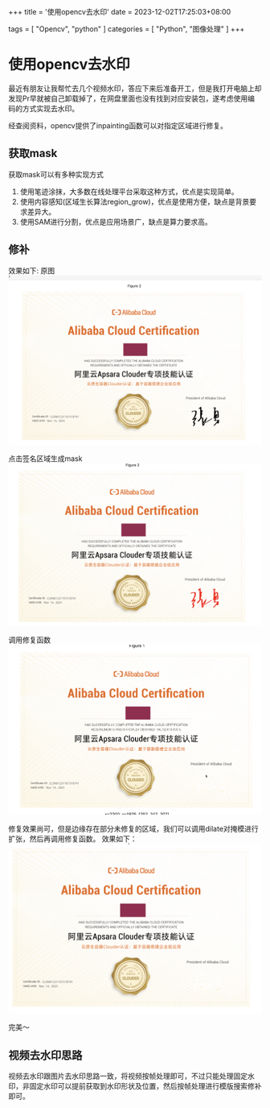 +++
title = '使用opencv去水印'
date = 2023-12-02T17:25:03+08:00

tags = [
  "Opencv",
  "python"
]
categories = [
  "Python",
  "图像处理"
]
+++

# 使用opencv去水印
最近有朋友让我帮忙去几个视频水印，答应下来后准备开工，但是我打开电脑上却发现Pr早就被自己卸载掉了，在网盘里面也没有找到对应安装包，遂考虑使用编码的方式实现去水印。

经查阅资料，opencv提供了inpainting函数可以对指定区域进行修复。

## 获取mask

获取mask可以有多种实现方式

1. 使用笔迹涂抹，大多数在线处理平台采取这种方式，优点是实现简单。
2. 使用内容感知(区域生长算法region_grow)，优点是使用方便，缺点是背景要求差异大。
3. 使用SAM进行分割，优点是应用场景广，缺点是算力要求高。


## 修补


效果如下:
原图
![原图](image.png)

点击签名区域生成mask
![点击指定区域后](image-1.png)

调用修复函数
![修补指定区域效果](image-2.png)

修复效果尚可，但是边缘存在部分未修复的区域，我们可以调用dilate对掩模进行扩张，然后再调用修复函数。
效果如下：
![最终效果](image-3.png)

完美～

## 视频去水印思路
视频去水印跟图片去水印思路一致，将视频按帧处理即可，不过只能处理固定水印，非固定水印可以提前获取到水印形状及位置，然后按帧处理进行模版搜索修补即可。
